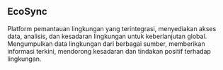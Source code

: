 ## EcoSync

Platform pemantauan lingkungan yang terintegrasi, menyediakan akses data, analisis, dan kesadaran lingkungan untuk keberlanjutan global. Mengumpulkan data lingkungan dari berbagai sumber, memberikan informasi terkini, mendorong kesadaran dan tindakan positif terhadap lingkungan.
